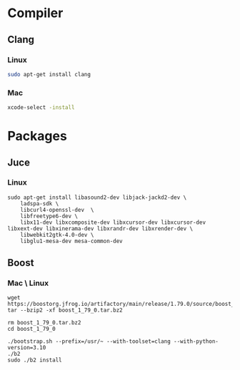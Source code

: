 # Compiler 
## Clang

### Linux
```bash
sudo apt-get install clang
```

### Mac
```bash
xcode-select -install
```

# Packages

## Juce

### Linux
```
sudo apt-get install libasound2-dev libjack-jackd2-dev \
    ladspa-sdk \
    libcurl4-openssl-dev  \
    libfreetype6-dev \
    libx11-dev libxcomposite-dev libxcursor-dev libxcursor-dev libxext-dev libxinerama-dev libxrandr-dev libxrender-dev \
    libwebkit2gtk-4.0-dev \
    libglu1-mesa-dev mesa-common-dev
```

## Boost

### Mac \ Linux

```
wget https://boostorg.jfrog.io/artifactory/main/release/1.79.0/source/boost_1_79_0.tar.bz2
tar --bzip2 -xf boost_1_79_0.tar.bz2

rm boost_1_79_0.tar.bz2
cd boost_1_79_0

./bootstrap.sh --prefix=/usr/~ --with-toolset=clang --with-python-version=3.10
./b2
sudo ./b2 install
```

